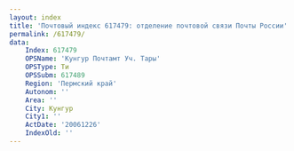 ```yaml
---
layout: index
title: 'Почтовый индекс 617479: отделение почтовой связи Почты России'
permalink: /617479/
data:
    Index: 617479
    OPSName: 'Кунгур Почтамт Уч. Тары'
    OPSType: Ти
    OPSSubm: 617489
    Region: 'Пермский край'
    Autonom: ''
    Area: ''
    City: Кунгур
    City1: ''
    ActDate: '20061226'
    IndexOld: ''
---
```


